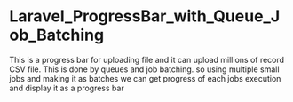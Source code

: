 # Laravel_ProgressBar_with_Queue_Job_Batching
This is a progress bar for uploading file and it can upload millions of record CSV file. This is done by queues and job batching. so using multiple small jobs and making it as batches we can get progress of each jobs execution and display it as a progress bar
